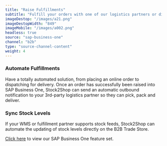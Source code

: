 ```yaml
---
title: "Raise Fulfillments"
subtitle: "Fulfill your orders with one of our logistics partners or directly in your WMS (Warehouse Management System)."
imageDestop: "/images/a21.png"
imageDestopWidth: "849"
imageMobile: "/images/a002.png"
headless: true
source: "sap-business-one"
channel: "b2b"
type: "source-channel-content"
weight: 4
---
```


### Automate Fulfillments
Have a totally automated solution, from placing an online order to dispatching for delivery. Once an order has successfully been raised into SAP Business One, Stock2Shop can send an automatic outbound notification to your 3rd-party logistics partner so they can pick, pack and deliver.

### Sync Stock Levels
If your WMS or fulfillment partner supports stock feeds, Stock2Shop can automate the updating of stock levels directly on the B2B Trade Store.

[Click here](/help/features/sap-business-one/ "SAP Business One Features") to view our SAP Business One feature set.